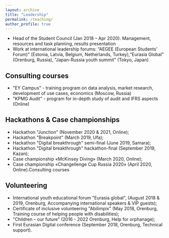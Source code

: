 ```yaml
---
layout: archive
title: "Leadership"
permalink: /teaching/
author_profile: true
---
```

* Head of the Student Council (Jan 2018 – Apr 2020). Management, resources and task planning, results presentation
* Work at international leadership forums: “AEGEE (European Students' Forum)” (Estonia, Latvia, Belgium, Netherlands, Turkey),“Eurasia Global” (Orenburg, Russia), "Japan-Russia youth summit" (Tokyo, Japan)

## Consulting courses
* "EY Campus" - training program on data analysis, market research, development of use cases, economics (Moscow, Russia)
* "KPMG Audit" - program for in-depth study of audit and IFRS aspects (Online)

## Hackathons & Case championships
* Hackathon "Junction" (November 2020 & 2021, Online);
* Hackathon "Breakpoint" (March 2019, Ufa);
* Hackathon "Digital breakthrough" semi-final (June 2019, Samara);
* Hackathon "Digital breakthrough" hackathon-final (September 2019, Kazan);
* Case championship «McKinsey Diving» (March 2020, Online);
* Case championship «Changellenge Cup Russia 2020» (April 2020, Online).Consulting courses

## Volunteering
* International youth educational forum "Eurasia global", (August 2018 & 2019, Orenburg, Accompanying international speakers & VIP guests);
* Certificate of inclusive volunteering "Abilimpix" (May 2018, Orenburg, Training course of helping people with disabilities);
* "Children – our future" (2016 - 2022 Orenburg, Help for orphanage);
* First Eurasian Digital conference (September 2018, Orenburg, Technical support).
